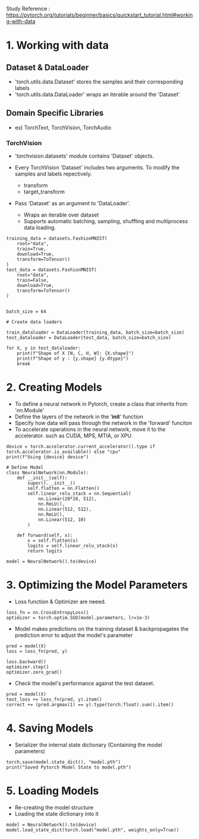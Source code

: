 Study Reference : https://pytorch.org/tutorials/beginner/basics/quickstart_tutorial.html#working-with-data

# 1. Working with data
## Dataset & DataLoader
* 'torch.utils.data.Dataset' stores the samples and their corresponding labels
* 'torch.utils.data.DataLoader' wraps an iterable around the 'Dataset'

## Domain Specific Libraries
* ex) TorchText, TorchVision, TorchAudio

### TorchVision
* 'torchvision.datasets' module contains 'Dataset' objects. 
* Every TorchVision 'Dataset' includes two arguments. To modify the samples and labels repectively.
	* transform 
	* target_transform

* Pass 'Dataset' as an argument to 'DataLoader'. 
	* Wraps an iterable over dataset
	* Supports automatic batching, sampling, shuffling and multiprocess data loading.

```
training_data = datasets.FashionMNIST(
	root="data",
	train=True,
	download=True,
	transform=ToTensor()
)		
test_data = datasets.FashionMNIST(
	root="data",
	train=False,
	download=True,
	transform=ToTensor()
)


batch_size = 64

# Create data loaders

train_dataloader = DataLoader(training_data, batch_size=batch_size)
test_dataloader = DataLoader(test_data, batch_size=batch_size)

for X, y in test_dataloader:
	print(f"Shape of X [N, C, H, W]: {X.shape}")
	print(f"Shape of y : {y.shape} {y.dtype}")
	break
```

# 2. Creating Models
* To define a neural network in Pytorch, create a class that inherits from 'nn.Module'
* Define the layers of the network in the '__init__' function
* Specify how data will pass through the network in the 'forward' funciton 
* To accelerate operations in the neural network, move it to the accelerator. such as CUDA, MPS, MTIA, or XPU

```
device = torch.accelerator.current_accelerator().type if torch.accelerator.is_available() else "cpu"
print(f"Using {device} device")

# Define Model 
class NeuralNetwork(nn.Module):
	def __init__(self):
		super().__init__()
		self.flatten = nn.Flatten()
		self.linear_relu_stack = nn.Sequential(
			nn.Linear(28*28, 512),
			nn.ReLU(),
			nn.Linear(512, 512),
			nn.ReLU(),
			nn.Linear(512, 10)
		)

	def forward(self, x):
		x = self.flatten(x)
		logits = self.linear_relu_stack(x)
		return logits

model = NeuralNetwork().to(device)
```

# 3. Optimizing the Model Parameters
* Loss function & Optimizer are neeed.
```
loss_fn = nn.CrossEntropyLoss()
optimizer = torch.optim.SGD(model.parameters, lr=1e-3)
```

* Model makes predictions on the training dataset & backpropagates the prediction error to adjust the model's parameter

```
pred = model(X)
loss = loss_fn(pred, y)

loss.backward()
optimizer.step()
optimizer.zero_grad()
```

* Check the model's performance against the test dataset.

```
pred = model(X)
test_loss += loss_fn(pred, y).item()
correct += (pred.argmax(1) == y).type(torch.float).sum().item()
```

# 4. Saving Models
* Serializer the internal state dictionary (Containing the model parameters)

```
torch.save(model.state_dict(), "model.pth")
print("Saved Pytorch Model State to model.pth")
```

# 5. Loading Models
* Re-creating the model structure
* Loading the state dictionary into it

```
model = NeuralNetwork().to(device)
model.load_state_dict(torch.load("model.pth", weights_only=True))
```